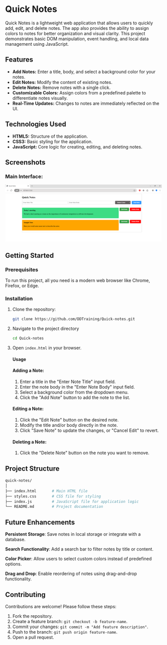 
# Quick Notes

Quick Notes is a lightweight web application that allows users to quickly add, edit, and delete notes. The app also provides the ability to assign colors to notes for better organization and visual clarity. This project demonstrates basic DOM manipulation, event handling, and local data management using JavaScript.

## Features
- **Add Notes:** Enter a title, body, and select a background color for your notes.
- **Edit Notes:** Modify the content of existing notes.
- **Delete Notes:** Remove notes with a single click.
- **Customizable Colors:** Assign colors from a predefined palette to differentiate notes visually.
- **Real-Time Updates:** Changes to notes are immediately reflected on the UI.

## Technologies Used
- **HTML5:** Structure of the application.
- **CSS3:** Basic styling for the application.
- **JavaScript:** Core logic for creating, editing, and deleting notes.

## Screenshots
### Main Interface:
![Quick Notes Interface](image.png)

## Getting Started

### Prerequisites
To run this project, all you need is a modern web browser like Chrome, Firefox, or Edge.

### Installation
1. Clone the repository:
   ```bash
   git clone https://github.com/DDTraining/Quick-notes.git
   ```


2. Navigate to the project directory
    ```bash
    cd Quick-notes
    ```
3. Open `index.html` in your browser.

    #### Usage

    #### Adding a Note:
    1. Enter a title in the "Enter Note Title" input field.
    2. Enter the note body in the "Enter Note Body" input field.
    3. Select a background color from the dropdown menu.
    4. Click the "Add Note" button to add the note to the list.
    
    #### Editing a Note:

    1. Click the "Edit Note" button on the desired note.
    2. Modify the title and/or body directly in the note.
    3. Click "Save Note" to update the changes, or "Cancel Edit" to revert.


    #### Deleting a Note:

    1. Click the "Delete Note" button on the note you want to remove.


## Project Structure
```graphql
quick-notes/
│
├── index.html       # Main HTML file
├── styles.css       # CSS file for styling
├── index.js         # JavaScript file for application logic
└── README.md        # Project documentation
```


## Future Enhancements
**Persistent Storage**: Save notes in local storage or integrate with a database.

**Search Functionality**: Add a search bar to filter notes by title or content.

**Color Picker**: Allow users to select custom colors instead of predefined options.

**Drag and Drop**: Enable reordering of notes using drag-and-drop functionality.

## Contributing
Contributions are welcome! Please follow these steps:

1. Fork the repository.
2. Create a feature branch: `git checkout -b feature-name`.
3. Commit your changes: `git commit -m "Add feature description"`.
4. Push to the branch: `git push origin feature-name`.
5. Open a pull request.
